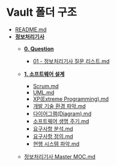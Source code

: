 
# Vault 폴더 구조

- [README.md](https://github.com/Youngwung/Obsidian/blob/master/README.md)
- [**정보처리기사**](https://github.com/Youngwung/Obsidian/tree/master/%EC%A0%95%EB%B3%B4%EC%B2%98%EB%A6%AC%EA%B8%B0%EC%82%AC)
  - [**0. Question**](https://github.com/Youngwung/Obsidian/tree/master/%EC%A0%95%EB%B3%B4%EC%B2%98%EB%A6%AC%EA%B8%B0%EC%82%AC/0.%20Question)
    - [01 - 정보처리기사 질문 리스트.md](https://github.com/Youngwung/Obsidian/blob/master/%EC%A0%95%EB%B3%B4%EC%B2%98%EB%A6%AC%EA%B8%B0%EC%82%AC/0.%20Question/01%20-%20%EC%A0%95%EB%B3%B4%EC%B2%98%EB%A6%AC%EA%B8%B0%EC%82%AC%20%EC%A7%88%EB%AC%B8%20%EB%A6%AC%EC%8A%A4%ED%8A%B8.md)

  - [**1. 소프트웨어 설계**](https://github.com/Youngwung/Obsidian/tree/master/%EC%A0%95%EB%B3%B4%EC%B2%98%EB%A6%AC%EA%B8%B0%EC%82%AC/1.%20%EC%86%8C%ED%94%84%ED%8A%B8%EC%9B%A8%EC%96%B4%20%EC%84%A4%EA%B3%84)
    - [Scrum.md](https://github.com/Youngwung/Obsidian/blob/master/%EC%A0%95%EB%B3%B4%EC%B2%98%EB%A6%AC%EA%B8%B0%EC%82%AC/1.%20%EC%86%8C%ED%94%84%ED%8A%B8%EC%9B%A8%EC%96%B4%20%EC%84%A4%EA%B3%84/Scrum.md)
    - [UML.md](https://github.com/Youngwung/Obsidian/blob/master/%EC%A0%95%EB%B3%B4%EC%B2%98%EB%A6%AC%EA%B8%B0%EC%82%AC/1.%20%EC%86%8C%ED%94%84%ED%8A%B8%EC%9B%A8%EC%96%B4%20%EC%84%A4%EA%B3%84/UML.md)
    - [XP(Extreme Programming).md](https://github.com/Youngwung/Obsidian/blob/master/%EC%A0%95%EB%B3%B4%EC%B2%98%EB%A6%AC%EA%B8%B0%EC%82%AC/1.%20%EC%86%8C%ED%94%84%ED%8A%B8%EC%9B%A8%EC%96%B4%20%EC%84%A4%EA%B3%84/XP(Extreme%20Programming).md)
    - [개발 기술 환경 파악.md](https://github.com/Youngwung/Obsidian/blob/master/%EC%A0%95%EB%B3%B4%EC%B2%98%EB%A6%AC%EA%B8%B0%EC%82%AC/1.%20%EC%86%8C%ED%94%84%ED%8A%B8%EC%9B%A8%EC%96%B4%20%EC%84%A4%EA%B3%84/%EA%B0%9C%EB%B0%9C%20%EA%B8%B0%EC%88%A0%20%ED%99%98%EA%B2%BD%20%ED%8C%8C%EC%95%85.md)
    - [다이어그램(Diagram).md](https://github.com/Youngwung/Obsidian/blob/master/%EC%A0%95%EB%B3%B4%EC%B2%98%EB%A6%AC%EA%B8%B0%EC%82%AC/1.%20%EC%86%8C%ED%94%84%ED%8A%B8%EC%9B%A8%EC%96%B4%20%EC%84%A4%EA%B3%84/%EB%8B%A4%EC%9D%B4%EC%96%B4%EA%B7%B8%EB%9E%A8(Diagram).md)
    - [소프트웨어 생명 주기.md](https://github.com/Youngwung/Obsidian/blob/master/%EC%A0%95%EB%B3%B4%EC%B2%98%EB%A6%AC%EA%B8%B0%EC%82%AC/1.%20%EC%86%8C%ED%94%84%ED%8A%B8%EC%9B%A8%EC%96%B4%20%EC%84%A4%EA%B3%84/%EC%86%8C%ED%94%84%ED%8A%B8%EC%9B%A8%EC%96%B4%20%EC%83%9D%EB%AA%85%20%EC%A3%BC%EA%B8%B0.md)
    - [요구사항 분석.md](https://github.com/Youngwung/Obsidian/blob/master/%EC%A0%95%EB%B3%B4%EC%B2%98%EB%A6%AC%EA%B8%B0%EC%82%AC/1.%20%EC%86%8C%ED%94%84%ED%8A%B8%EC%9B%A8%EC%96%B4%20%EC%84%A4%EA%B3%84/%EC%9A%94%EA%B5%AC%EC%82%AC%ED%95%AD%20%EB%B6%84%EC%84%9D.md)
    - [요구사항 정의.md](https://github.com/Youngwung/Obsidian/blob/master/%EC%A0%95%EB%B3%B4%EC%B2%98%EB%A6%AC%EA%B8%B0%EC%82%AC/1.%20%EC%86%8C%ED%94%84%ED%8A%B8%EC%9B%A8%EC%96%B4%20%EC%84%A4%EA%B3%84/%EC%9A%94%EA%B5%AC%EC%82%AC%ED%95%AD%20%EC%A0%95%EC%9D%98.md)
    - [현행 시스템 파악.md](https://github.com/Youngwung/Obsidian/blob/master/%EC%A0%95%EB%B3%B4%EC%B2%98%EB%A6%AC%EA%B8%B0%EC%82%AC/1.%20%EC%86%8C%ED%94%84%ED%8A%B8%EC%9B%A8%EC%96%B4%20%EC%84%A4%EA%B3%84/%ED%98%84%ED%96%89%20%EC%8B%9C%EC%8A%A4%ED%85%9C%20%ED%8C%8C%EC%95%85.md)

  - [정보처리기사 Master MOC.md](https://github.com/Youngwung/Obsidian/blob/master/%EC%A0%95%EB%B3%B4%EC%B2%98%EB%A6%AC%EA%B8%B0%EC%82%AC/%EC%A0%95%EB%B3%B4%EC%B2%98%EB%A6%AC%EA%B8%B0%EC%82%AC%20Master%20MOC.md)


